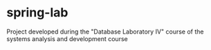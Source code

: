 # spring-lab
Project developed during the "Database Laboratory IV" course of the systems analysis and development course
